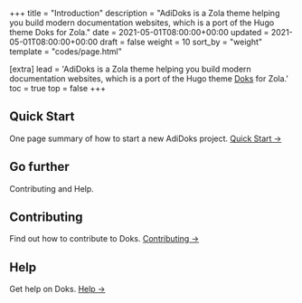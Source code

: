 +++
title = "Introduction"
description = "AdiDoks is a Zola theme helping you build modern documentation websites, which is a port of the Hugo theme Doks for Zola."
date = 2021-05-01T08:00:00+00:00
updated = 2021-05-01T08:00:00+00:00
draft = false
weight = 10
sort_by = "weight"
template = "codes/page.html"

[extra]
lead = 'AdiDoks is a Zola theme helping you build modern documentation websites, which is a port of the Hugo theme <a href="https://github.com/h-enk/doks">Doks</a> for Zola.'
toc = true
top = false
+++

## Quick Start

One page summary of how to start a new AdiDoks project. [Quick Start →](../quick-start/)

## Go further

Contributing and Help.

## Contributing

Find out how to contribute to Doks. [Contributing →](../../contributing/how-to-contribute/)

## Help

Get help on Doks. [Help →](../../help/faq/)
